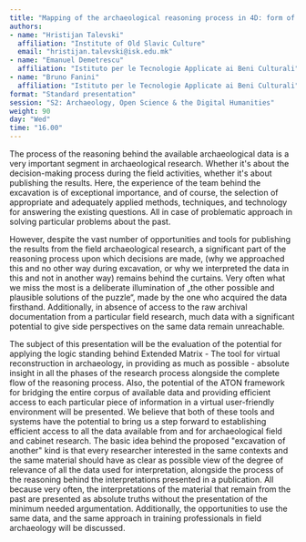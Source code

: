 ```yaml
---
title: "Мapping of the archaeological reasoning process in 4D: form of publication or excavation of another kind?"
authors:
- name: "Hristijan Talevski"
  affiliation: "Institute of Old Slavic Culture"
  email: "hristijan.talevski@isk.edu.mk"
- name: "Emanuel Demetrescu"
  affiliation: "Istituto per le Tecnologie Applicate ai Beni Culturali"
- name: "Bruno Fanini"
  affiliation: "Istituto per le Tecnologie Applicate ai Beni Culturali"
format: "Standard presentation"
session: "S2: Archaeology, Open Science & the Digital Humanities"
weight: 90
day: "Wed"
time: "16.00"
---
```


The process of the reasoning behind the available archaeological data is a very important segment in archaeological research. Whether it's about the decision-making process during the field activities, whether it's about publishing the results. Here, the experience of the team behind the excavation is of exceptional importance, and of course, the selection of appropriate and adequately applied methods, techniques, and technology for answering the existing questions. All in case of problematic approach in solving particular problems about the past.

However, despite the vast number of opportunities and tools for publishing the results from the field archaeological research, a significant part of the reasoning process upon which decisions are made, (why we approached this and no other way during excavation, or why we interpreted the data in this and not in another way) remains behind the curtains. Very often what we miss the most is a deliberate illumination of „the other possible and plausible solutions of the puzzle“, made by the one who acquired the data firsthand. Additionally, in absence of access to the raw archival documentation from a particular field research, much data with a significant potential to give side perspectives on the same data remain unreachable.

The subject of this presentation will be the evaluation of the potential for applying the logic standing behind Extended Matrix - The tool for virtual reconstruction in archaeology, in providing as much as possible - absolute insight in all the phases of the research process alongside the complete flow of the reasoning process. Also, the potential of the ATON framework for bridging the entire corpus of available data and providing efficient access to each particular piece of information in a virtual user-friendly environment will be presented. We believe that both of these tools and systems have the potential to bring us a step forward to establishing efficient access to all the data available from and for archaeological field and cabinet research. The basic idea behind the proposed "excavation of another" kind is that every researcher interested in the same contexts and the same material should have as clear as possible view of the degree of relevance of all the data used for interpretation, alongside the process of the reasoning behind the interpretations presented in a publication. All because very often, the interpretations of the material that remain from the past are presented as absolute truths without the presentation of the minimum needed argumentation. Additionally, the opportunities to use the same data, and the same approach in training professionals in field archaeology will be discussed.
